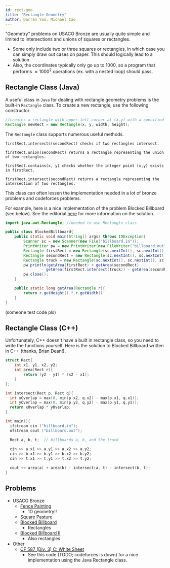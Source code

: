 ```yaml
---
id: rect-geo
title: "Rectangle Geometry"
author: Darren Yao, Michael Cao
---
```


<module-excerpt>

"Geometry" problems on USACO Bronze are usually quite simple and limited to intersections and unions of squares or rectangles. 

</module-excerpt>

 - Some only include two or three squares or rectangles, in which case you can simply draw out cases on paper. This should logically lead to a solution. 
 - Also, the coordinates typically only go up to $1000$, so a program that performs $\approx 1000^2$ operations (ex. with a nested loop) should pass.

## Rectangle Class (Java)
A useful class in `Java` for dealing with rectangle geometry problems is the built-in `Rectangle` class. To create a new rectangle, use the following constructor:

```java
//creates a rectangle with upper-left corner at (x,y) with a specified width and height
Rectangle newRect = new Rectangle(x, y, width, height); 
```

The `Rectangle` class supports numerous useful methods. 

```
firstRect.intersects(secondRect) checks if two rectangles intersect.

firstRect.union(secondRect) returns a rectangle representing the union of two rectangles.

firstRect.contains(x, y) checks whether the integer point (x,y) exists in firstRect.

firstRect.intersect(secondRect) returns a rectangle representing the intersection of two rectangles.
```

This class can often lessen the implementation needed in a lot of bronze problems and codeforces problems.

For example, here is a nice implementation of the problem Blocked Billboard (see below). See the editorial [here](http://www.usaco.org/current/data/sol_billboard_bronze_dec17.html) for more information on the solution.

```java
import java.awt.Rectangle; //needed to use Rectangle class

public class BlockedBillboard{
    public static void main(String[] args) throws IOException{
        Scanner sc = new Scanner(new File("billboard.in"));
        PrintWriter pw = new PrintWriter(new FileWriter("billboard.out"));
        Rectangle firstRect = new Rectangle(sc.nextInt(), sc.nextInt(), sc.nextInt(), sc.nextInt());
        Rectangle secondRect = new Rectangle(sc.nextInt(), sc.nextInt(), sc.nextInt(), sc.nextInt());
        Rectangle truck = new Rectangle(sc.nextInt(), sc.nextInt(), sc.nextInt(), sc.nextInt());
        pw.println(getArea(firstRect) + getArea(secondRect) 
                - getArea(firstRect.intersect(truck)) - getArea(secondRect.intersect(truck)));
        pw.close();
    }

    public static long getArea(Rectangle r){
        return r.getHeight() * r.getWidth()
    }
}
```
(someone test code pls)

## Rectangle Class (C++)

Unfortunately, C++ doesn't have a built in rectangle class, so you need to write the functions yourself. Here is the solution to Blocked Billboard written in C++ (thanks, Brian Dean!).

```cpp
struct Rect{
    int x1, y1, x2, y2;
    int area(Rect r){
        return (y2 - y1) * (x2 - x1);
    }
};

int intersect(Rect p, Rect q){
  int xOverlap = max(0, min(p.x2, q.x2) - max(p.x1, q.x1));
  int yOverlap = max(0, min(p.y2, q.y2) - max(p.y1, q.y1));
  return xOverlap * yOverlap;
}

int main(){
  ifstream cin ("billboard.in");
  ofstream cout ("billboard.out");

  Rect a, b, t;  // billboards a, b, and the truck
 
  cin >> a.x1 >> a.y1 >> a.x2 >> a.y2;
  cin >> b.x1 >> b.y1 >> b.x2 >> b.y2;
  cin >> t.x1 >> t.y1 >> t.x2 >> t.y2;

  cout << area(a) + area(b) - intersect(a, t) - intersect(b, t);
}
```

## Problems
 - USACO Bronze
   - [Fence Painting](http://usaco.org/index.php?page=viewproblem2&cpid=567)
     - 1D geometry!!
   - [Square Pasture](http://usaco.org/index.php?page=viewproblem2&cpid=663)
   - [Blocked Billboard](http://usaco.org/index.php?page=viewproblem2&cpid=759)
     - Rectangles
   - [Blocked Billboard II](http://usaco.org/index.php?page=viewproblem2&cpid=783)
     - Also rectangles
 - Other
   - [CF 587 (Div. 3) C: White Sheet](https://codeforces.com/contest/1216/problem/C)
        - See this code (TODO; codeforces is down) for a nice implementation using the Java Rectangle class.

